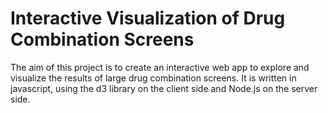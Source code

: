 # Interactive Visualization of Drug Combination Screens
The aim of this project is to create an interactive web app to explore and visualize the results of large drug combination screens. It is written in javascript, using the d3 library on the client side and Node.js on the server side. 

